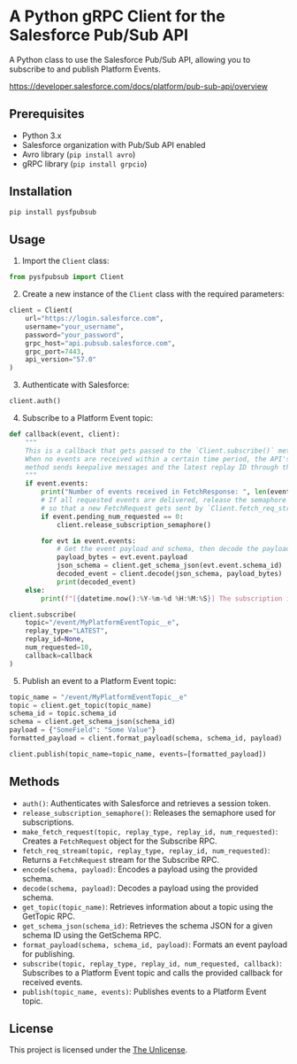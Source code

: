 # A Python gRPC Client for the Salesforce Pub/Sub API 

A Python class to use the Salesforce Pub/Sub API, allowing you to subscribe to and publish Platform Events.

https://developer.salesforce.com/docs/platform/pub-sub-api/overview

## Prerequisites

- Python 3.x
- Salesforce organization with Pub/Sub API enabled
- Avro library (`pip install avro`)
- gRPC library (`pip install grpcio`)

## Installation

```bash
pip install pysfpubsub
```

## Usage

1. Import the `Client` class:

```python
from pysfpubsub import Client
```

2. Create a new instance of the `Client` class with the required parameters:

```python
client = Client(
    url="https://login.salesforce.com",
    username="your_username",
    password="your_password",
    grpc_host="api.pubsub.salesforce.com",
    grpc_port=7443,
    api_version="57.0"
)
```

3. Authenticate with Salesforce:

```python
client.auth()
```

4. Subscribe to a Platform Event topic:

```python
def callback(event, client):
    """
    This is a callback that gets passed to the `Client.subscribe()` method.
    When no events are received within a certain time period, the API's subscribe
    method sends keepalive messages and the latest replay ID through this callback.
    """
    if event.events:
        print("Number of events received in FetchResponse: ", len(event.events))
        # If all requested events are delivered, release the semaphore
        # so that a new FetchRequest gets sent by `Client.fetch_req_stream()`.
        if event.pending_num_requested == 0:
            client.release_subscription_semaphore()

        for evt in event.events:
            # Get the event payload and schema, then decode the payload
            payload_bytes = evt.event.payload
            json_schema = client.get_schema_json(evt.event.schema_id)
            decoded_event = client.decode(json_schema, payload_bytes)
            print(decoded_event)
    else:
        print(f"[{datetime.now():%Y-%m-%d %H:%M:%S}] The subscription is active.")

client.subscribe(
    topic="/event/MyPlatformEventTopic__e",
    replay_type="LATEST",
    replay_id=None,
    num_requested=10,
    callback=callback
)
```

5. Publish an event to a Platform Event topic:

```python
topic_name = "/event/MyPlatformEventTopic__e"
topic = client.get_topic(topic_name)
schema_id = topic.schema_id
schema = client.get_schema_json(schema_id)
payload = {"SomeField": "Some Value"}
formatted_payload = client.format_payload(schema, schema_id, payload)

client.publish(topic_name=topic_name, events=[formatted_payload])
```

## Methods

- `auth()`: Authenticates with Salesforce and retrieves a session token.
- `release_subscription_semaphore()`: Releases the semaphore used for subscriptions.
- `make_fetch_request(topic, replay_type, replay_id, num_requested)`: Creates a `FetchRequest` object for the Subscribe RPC.
- `fetch_req_stream(topic, replay_type, replay_id, num_requested)`: Returns a `FetchRequest` stream for the Subscribe RPC.
- `encode(schema, payload)`: Encodes a payload using the provided schema.
- `decode(schema, payload)`: Decodes a payload using the provided schema.
- `get_topic(topic_name)`: Retrieves information about a topic using the GetTopic RPC.
- `get_schema_json(schema_id)`: Retrieves the schema JSON for a given schema ID using the GetSchema RPC.
- `format_payload(schema, schema_id, payload)`: Formats an event payload for publishing.
- `subscribe(topic, replay_type, replay_id, num_requested, callback)`: Subscribes to a Platform Event topic and calls the provided callback for received events.
- `publish(topic_name, events)`: Publishes events to a Platform Event topic.

## License

This project is licensed under the [The Unlicense](LICENSE).
